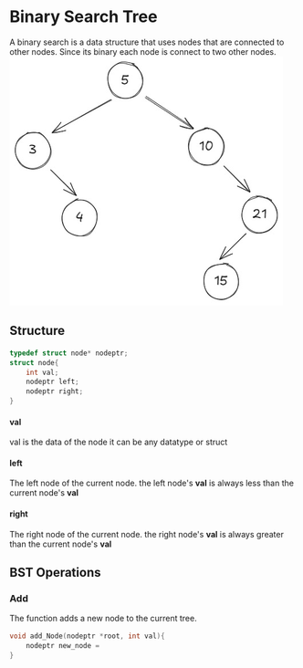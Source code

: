 # Binary Search Tree
A binary search is a data structure that uses nodes that are connected to other nodes.
Since its binary each node is connect to two other nodes.
![BST](Images/BST.png)

## Structure
```c
typedef struct node* nodeptr;
struct node{
    int val;
    nodeptr left;
    nodeptr right;
}
```

#### val
val is the data of the node it can be any datatype or struct
#### left
The left node of the current node. the left node's **val** is always less than the current node's **val**
#### right
The right node of the current node. the right node's **val** is always greater than the current node's **val**

## BST Operations
### Add
The function adds a new node to the current tree.
```c
void add_Node(nodeptr *root, int val){
    nodeptr new_node = 
}
```
